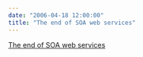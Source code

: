 ```yaml
---
date: "2006-04-18 12:00:00"
title: "The end of SOA web services"
---
```


[The end of SOA web services](/lemire/blog/2006/04-18-the-end-of-soa-web-services)

